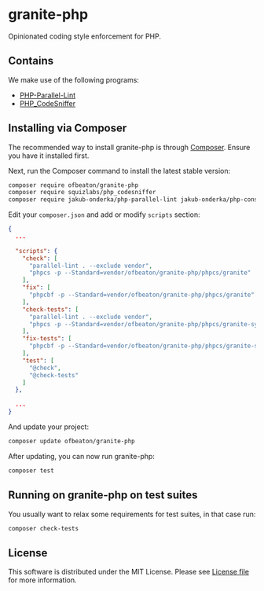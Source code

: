 # granite-php
Opinionated coding style enforcement for PHP.

## Contains
We make use of the following programs:
* [PHP-Parallel-Lint](https://github.com/JakubOnderka/PHP-Parallel-Lint)
* [PHP_CodeSniffer](https://github.com/squizlabs/PHP_CodeSniffer)

## Installing via Composer

The recommended way to install granite-php is through
[Composer](http://getcomposer.org). Ensure you have it installed first.

Next, run the Composer command to install the latest stable version:

```bash
composer require ofbeaton/granite-php
composer require squizlabs/php_codesniffer
composer require jakub-onderka/php-parallel-lint jakub-onderka/php-console-highlighter
```

Edit your `composer.json` and add or modify `scripts` section:

```json
{
  ...
  
  "scripts": {
    "check": [
      "parallel-lint . --exclude vendor",
      "phpcs -p --Standard=vendor/ofbeaton/granite-php/phpcs/granite"      
    ],
    "fix": [
      "phpcbf -p --Standard=vendor/ofbeaton/granite-php/phpcs/granite"
    ],
    "check-tests": [
      "parallel-lint . --exclude vendor",
      "phpcs -p --Standard=vendor/ofbeaton/granite-php/phpcs/granite-syntax"      
    ],
    "fix-tests": [
      "phpcbf -p --Standard=vendor/ofbeaton/granite-php/phpcs/granite-syntax"
    ],
    "test": [
      "@check",
      "@check-tests"
    ]
  },
  
  ...
}
```

And update your project:

```bash
composer update ofbeaton/granite-php
```

After updating, you can now run granite-php:

```bash
composer test
```

## Running on granite-php on test suites

You usually want to relax some requirements for test suites, in that case run:

```bash
composer check-tests
```

## License

This software is distributed under the MIT License. Please see [License file](LICENSE) for more information.
